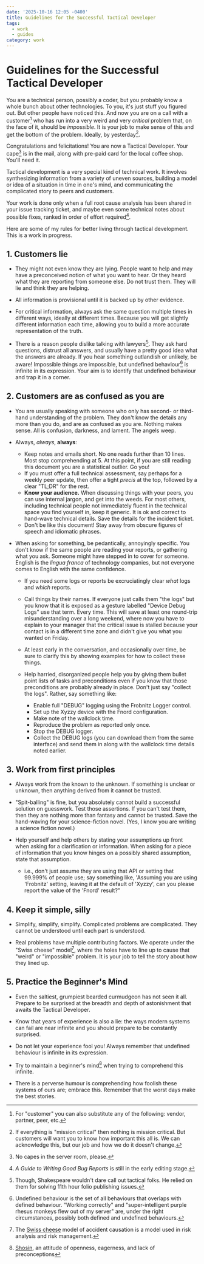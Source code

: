```yaml
---
date: '2025-10-16 12:05 -0400'
title: Guidelines for the Successful Tactical Developer
tags:
  - work
  - guides
category: work
---
```

# Guidelines for the Successful Tactical Developer

You are a technical person, possibly a coder, but you probably know a whole bunch about other technologies. To you, it's just stuff you figured out. But other people have noticed this. And now you are on a call with a customer[^1] who has run into a very weird and very _critical_ problem that, on the face of it, should be _impossible_. It is your job to make sense of this and get the bottom of the problem. Ideally, by yesterday[^2].

Congratulations and felicitations! You are now a Tactical Developer. Your cape[^3] is in the mail, along with pre-paid card for the local coffee shop. You'll need it.

Tactical development is a very special kind of technical work. It involves synthesizing information from a variety of uneven sources, building a model or idea of a situation in time in one's mind, and communicating the complicated story to peers and customers.

Your work is done only when a full root cause analysis has been shared in your issue tracking ticket, and maybe even some technical notes about possible fixes, ranked in order of effort required[^4].

Here are some of my rules for better living through tactical development. This is a work in progress.

<a name="more"></a>

## 1. Customers lie

- They might not even know they are lying. People want to help and may have a preconceived notion of what you want to hear. Or they heard what they are reporting from someone else. Do not trust them. They will lie and think they are helping.

- All information is provisional until it is backed up by other evidence.

- For critical information, always ask the same question multiple times in different ways, ideally at different times. Because you will get slightly different information each time, allowing you to build a more accurate representation of the truth.

- There is a reason people dislike talking with lawyers[^5]. They ask hard questions, distrust all answers, and usually have a pretty good idea what the answers are already. If you hear something outlandish or unlikely, be aware! Impossible things are impossible, but undefined behaviour[^6] is infinite in its expression. Your aim is to identify that undefined behaviour and trap it in a corner.

## 2. Customers are as confused as you are

- You are usually speaking with someone who only has second- or third-hand understanding of the problem. They don't know the details any more than you do, and are as confused as you are. Nothing makes sense. All is confusion, darkness, and lament. The angels weep.

- Always, *always*, **always**:
  - Keep notes and emails short. No one reads further than 10 lines. Most stop comprehending at 5. At this point, if you are still reading this document you are a statistical outlier. Go you!
  - If you must offer a full technical assessment, say perhaps for a weekly peer update, then offer a tight _precis_ at the top, followed by a clear "TL;DR" for the rest.
  - **Know your audience.** When discussing things with your peers, you can use internal jargon, and get into the weeds. For most others, including technical people not immediately fluent in the technical space you find yourself in, keep it generic. It is ok and correct to hand-wave technical details. Save the details for the incident ticket.
  - Don't be like this document! Stay away from obscure figures of speech and idiomatic phrases.

- When asking for something, be pedantically, annoyingly specific. You don't know if the same people are reading your reports, or gathering what you ask. Someone might have stepped in to cover for someone. English is the _lingua franca_ of technology companies, but not everyone comes to English with the same confidence.

  - If you need some logs or reports be excruciatingly clear _what_ logs and _which_ reports.

  - Call things by their names. If everyone just calls them "the logs" but you know that it is exposed as a gesture labelled
  "Device Debug Logs" use that term. Every time. This will save at least one round-trip misunderstanding over a long weekend, where now you have to explain to your manager that the critical issue is stalled because your contact is in a different time zone and didn't give you what you wanted on Friday.

  - At least early in the conversation, and occasionally over time, be sure to clarify this by showing examples for how to collect these things.

  - Help harried, disorganized people help you by giving them bullet point lists of tasks and preconditions even if you know that those preconditions are probably already in place. Don't just say "collect the logs". Rather, say something like:
  
    - Enable full "DEBUG" logging using the Frobnitz Logger control.
    - Set up the Xyzzy device with the Fnord configuration.
    - Make note of the wallclock time.
    - Reproduce the problem as reported only once.
    - Stop the DEBUG logger.
    - Collect the DEBUG logs (you can download them from the same interface) and send them in along with the wallclock time details noted earlier.

## 3. Work from first principles

- Always work from the known to the unknown. If something is unclear or unknown, then anything derived from it cannot be trusted.

- "Spit-balling" is fine, but you absolutely cannot build a successful solution on guesswork. Test those assertions. If you can't test them, then they are nothing more than fantasy and cannot be trusted. Save the hand-waving for your science-fiction novel. (Yes, I know you are writing a science fiction novel.)

- Help yourself and help others by stating your assumptions up front when asking for a clarification or information. When asking for a piece of information that you know hinges on a possibly shared assumption, state that assumption.

  - i.e., don't just assume they are using that API or setting that 99.999% of people use; say something like, 'Assuming you are using 'Frobnitz' setting, leaving it at the default of 'Xyzzy', can you please report the value of the 'Fnord' result?"

## 4. Keep it simple, silly

- Simplify, simplify, simplify. Complicated problems are complicated. They cannot be understood until each part is understood.

- Real problems have multiple contributing factors. We operate under the "Swiss cheese" model[^7], where the holes have to line up to cause that "weird" or "impossible" problem. It is your job to tell the story about how they lined up.

## 5. Practice the Beginner's Mind

- Even the saltiest, grumpiest bearded curmudgeon has not seen it all. Prepare to be surprised at the breadth and depth of astonishment that awaits the Tactical Developer.

- Know that years of experience is also a lie: the ways modern systems can fail are near infinite and you should prepare to be constantly surprised.

- Do not let your experience fool you! Always remember that undefined behaviour is infinite in its expression.

- Try to maintain a beginner's mind[^8] when trying to comprehend this infinite.

- There is a perverse humour is comprehending how foolish these systems of ours are; embrace this. Remember that the worst days make the best stories.

[^1]: For "customer" you can also substitute any of the following: vendor, partner, peer, etc.

[^2]: If everything is "mission critical" then nothing is mission critical. But customers will want you to know how important this all is. We can acknowledge this, but our job and how we do it doesn't change.

[^3]: No capes in the server room, please.

[^4]: _A Guide to Writing Good Bug Reports_ is still in the early editing stage.

[^5]: Though, Shakespeare wouldn't dare call out tactical folks. He relied on them for solving 11th hour folio publishing issues.

[^6]: Undefined behaviour is the set of all behaviours that overlaps with defined behaviour. "Working correctly" and "super-intelligent purple rhesus monkeys flew out of my server" are, under the right circumstances, possibly both defined and undefined behaviours.

[^7]: The [Swiss cheese](https://en.wikipedia.org/wiki/Swiss_cheese_model) model of accident causation is a model used in risk analysis and risk management.

[^8]: [Shosin](https://en.wikipedia.org/wiki/Shoshin), an attitude of openness, eagerness, and lack of preconceptions
